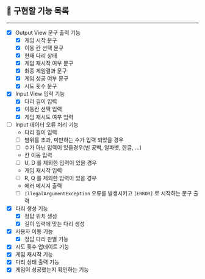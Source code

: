 ## 🔎 구현할 기능 목록
***

- [x] Output View 문구 출력 기능
  - [x] 게임 시작 문구
  - [x] 이동 칸 선택 문구
  - [x] 현재 다리 상태
  - [x] 게임 재시작 여부 문구
  - [x] 최종 게임결과 문구
  - [x] 게임 성공 여부 문구
  - [x] 시도 횟수 문구
- [x] Input View 입력 기능
  - [x] 다리 길이 입력
  - [x] 이동칸 선택 입력
  - [x] 게임 재시도 여부 입력
- [ ] Input 데이터 오류 처리 기능
  * 다리 길이 입력
  - [ ] 범위를 초과, 미만하는 수가 입력 되었을 경우
  - [ ] 수가 아닌 입력이 있을경우(빈 공백, 알파벳, 한글, ...)
  * 칸 이동 입력
  - [ ] U, D 를 제외한 입력이 있을 경우
  * 게임 재시작 입력
  - [ ] R, Q 를 제외한 입력이 있을 경우
  * 에러 메시지 출력
  - [ ] `IllegalArgumentException` 오류를 발생시키고 `[ERROR]` 로 시작하는 문구 출력
- [x] 다리 생성 기능
  - [x] 정답 위치 생성
  - [x] 길이 입력에 맞는 다리 생성
- [x] 사용자 이동 기능
  - [x] 정답 다리 판별 기능
- [x] 시도 횟수 업데이트 기능
- [x] 게임 재시작 기능
- [x] 다리 상태 출력 기능
- [x] 게임이 성공했는지 확인하는 기능